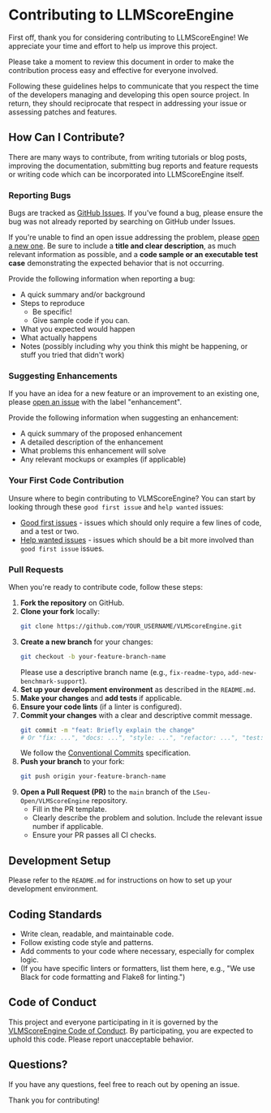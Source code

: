# Contributing to LLMScoreEngine

First off, thank you for considering contributing to LLMScoreEngine! We appreciate your time and effort to help us improve this project.

Please take a moment to review this document in order to make the contribution process easy and effective for everyone involved.

Following these guidelines helps to communicate that you respect the time of the developers managing and developing this open source project. In return, they should reciprocate that respect in addressing your issue or assessing patches and features.

## How Can I Contribute?

There are many ways to contribute, from writing tutorials or blog posts, improving the documentation, submitting bug reports and feature requests or writing code which can be incorporated into LLMScoreEngine itself.

### Reporting Bugs

Bugs are tracked as [GitHub Issues](https://github.com/LSeu-Open/VLMScoreEngine/issues). If you've found a bug, please ensure the bug was not already reported by searching on GitHub under Issues.

If you're unable to find an open issue addressing the problem, please [open a new one](https://github.com/LSeu-Open/VLMScoreEngine/issues/new). Be sure to include a **title and clear description**, as much relevant information as possible, and a **code sample or an executable test case** demonstrating the expected behavior that is not occurring.

Provide the following information when reporting a bug:

*   A quick summary and/or background
*   Steps to reproduce
    *   Be specific!
    *   Give sample code if you can.
*   What you expected would happen
*   What actually happens
*   Notes (possibly including why you think this might be happening, or stuff you tried that didn't work)

### Suggesting Enhancements

If you have an idea for a new feature or an improvement to an existing one, please [open an issue](https://github.com/LSeu-Open/LLMScoreEngine/issues/new) with the label "enhancement".

Provide the following information when suggesting an enhancement:

*   A quick summary of the proposed enhancement
*   A detailed description of the enhancement
*   What problems this enhancement will solve
*   Any relevant mockups or examples (if applicable)

### Your First Code Contribution

Unsure where to begin contributing to VLMScoreEngine? You can start by looking through these `good first issue` and `help wanted` issues:

*   [Good first issues](https://github.com/LSeu-Open/VLMScoreEngine/labels/good%20first%20issue) - issues which should only require a few lines of code, and a test or two.
*   [Help wanted issues](https://github.com/LSeu-Open/VLMScoreEngine/labels/help%20wanted) - issues which should be a bit more involved than `good first issue` issues.

### Pull Requests

When you're ready to contribute code, follow these steps:

1.  **Fork the repository** on GitHub.
2.  **Clone your fork** locally:
    ```bash
    git clone https://github.com/YOUR_USERNAME/VLMScoreEngine.git
    ```
3.  **Create a new branch** for your changes:
    ```bash
    git checkout -b your-feature-branch-name
    ```
    Please use a descriptive branch name (e.g., `fix-readme-typo`, `add-new-benchmark-support`).
4.  **Set up your development environment** as described in the `README.md`.
5.  **Make your changes** and **add tests** if applicable.
6.  **Ensure your code lints** (if a linter is configured).
7.  **Commit your changes** with a clear and descriptive commit message.
    ```bash
    git commit -m "feat: Briefly explain the change" 
    # Or "fix: ...", "docs: ...", "style: ...", "refactor: ...", "test: ...", "chore: ..."
    ```
    We follow the [Conventional Commits](https://www.conventionalcommits.org/) specification.
8.  **Push your branch** to your fork:
    ```bash
    git push origin your-feature-branch-name
    ```
9.  **Open a Pull Request (PR)** to the `main` branch of the `LSeu-Open/VLMScoreEngine` repository.
    *   Fill in the PR template.
    *   Clearly describe the problem and solution. Include the relevant issue number if applicable.
    *   Ensure your PR passes all CI checks.

## Development Setup

Please refer to the `README.md` for instructions on how to set up your development environment.

## Coding Standards

*   Write clean, readable, and maintainable code.
*   Follow existing code style and patterns.
*   Add comments to your code where necessary, especially for complex logic.
*   (If you have specific linters or formatters, list them here, e.g., "We use Black for code formatting and Flake8 for linting.")

## Code of Conduct

This project and everyone participating in it is governed by the [VLMScoreEngine Code of Conduct](CODE_OF_CONDUCT.md). By participating, you are expected to uphold this code. Please report unacceptable behavior.

## Questions?

If you have any questions, feel free to reach out by opening an issue.

Thank you for contributing! 
